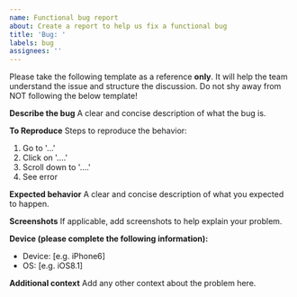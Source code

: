 ```yaml
---
name: Functional bug report
about: Create a report to help us fix a functional bug
title: 'Bug: '
labels: bug
assignees: ''
---
```


Please take the following template as a reference **only**. It will help the team understand the issue and structure the discussion. Do not shy away from NOT following the below template!

**Describe the bug**
A clear and concise description of what the bug is.

**To Reproduce**
Steps to reproduce the behavior:

1. Go to '...'
2. Click on '....'
3. Scroll down to '....'
4. See error

**Expected behavior**
A clear and concise description of what you expected to happen.

**Screenshots**
If applicable, add screenshots to help explain your problem.

**Device (please complete the following information):**

-   Device: [e.g. iPhone6]
-   OS: [e.g. iOS8.1]

**Additional context**
Add any other context about the problem here.

